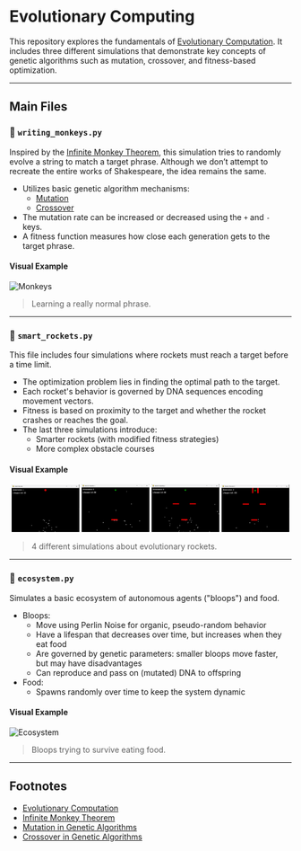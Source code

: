 # Evolutionary Computing

This repository explores the fundamentals of [Evolutionary Computation](https://en.wikipedia.org/wiki/Evolutionary_computation). It includes three different simulations that demonstrate key concepts of genetic algorithms such as mutation, crossover, and fitness-based optimization.

---

## Main Files

### 🐒 `writing_monkeys.py`

Inspired by the [Infinite Monkey Theorem](https://en.wikipedia.org/wiki/Infinite_monkey_theorem), this simulation tries to randomly evolve a string to match a target phrase. Although we don’t attempt to recreate the entire works of Shakespeare, the idea remains the same.

- Utilizes basic genetic algorithm mechanisms:
  - [Mutation](https://en.wikipedia.org/wiki/Mutation_(evolutionary_algorithm))
  - [Crossover](https://en.wikipedia.org/wiki/Crossover_(evolutionary_algorithm))
- The mutation rate can be increased or decreased using the `+` and `-` keys.
- A fitness function measures how close each generation gets to the target phrase.

#### Visual Example

![Monkeys](gifs/writing_monkeys.gif)

> Learning a really normal phrase.
---

### 🚀 `smart_rockets.py`

This file includes four simulations where rockets must reach a target before a time limit.

- The optimization problem lies in finding the optimal path to the target.
- Each rocket's behavior is governed by DNA sequences encoding movement vectors.
- Fitness is based on proximity to the target and whether the rocket crashes or reaches the goal.
- The last three simulations introduce:
  - Smarter rockets (with modified fitness strategies)
  - More complex obstacle courses

#### Visual Example
<p align="center">
  <img src="gifs/smart_rockets.gif" width="24%" />
  <img src="gifs/smarter_rockets1.gif" width="24%" />
  <img src="gifs/smarter_rockets2.gif" width="24%" />
  <img src="gifs/smarter_rockets3.gif" width="24%" />
</p>

> 4 different simulations about evolutionary rockets.
---

### 🌱 `ecosystem.py`

Simulates a basic ecosystem of autonomous agents ("bloops") and food.

- Bloops:
  - Move using Perlin Noise for organic, pseudo-random behavior
  - Have a lifespan that decreases over time, but increases when they eat food
  - Are governed by genetic parameters: smaller bloops move faster, but may have disadvantages
  - Can reproduce and pass on (mutated) DNA to offspring
- Food:
  - Spawns randomly over time to keep the system dynamic

#### Visual Example

![Ecosystem](gifs/ecosystem.gif)

> Bloops trying to survive eating food.
---

## Footnotes

- [Evolutionary Computation](https://en.wikipedia.org/wiki/Evolutionary_computation)
- [Infinite Monkey Theorem](https://en.wikipedia.org/wiki/Infinite_monkey_theorem)
- [Mutation in Genetic Algorithms](https://en.wikipedia.org/wiki/Mutation_(evolutionary_algorithm))
- [Crossover in Genetic Algorithms](https://en.wikipedia.org/wiki/Crossover_(evolutionary_algorithm))
